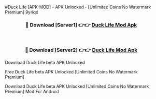 #Duck Life [APK-MOD] - APK Unlocked - [Unlimited Coins No Watermark Premium] 9y4qd



<div align="center">

<h3>🔴 Download [Server1] 👉👉 <a href="https://momento.my/?title=Duck_Life">Duck Life Mod Apk</a></h3><br>

<h3>🔴 Download [Server2] 👉👉 <a href="https://momento.my/?title=Duck_Life">Duck Life Mod Apk</a></h3>
</div>



Download Duck Life beta APK Unlocked

Free Duck Life beta APK Unlocked [Unlimited Coins No Watermark Premium]

Download Duck Life beta APK Unlocked [Unlimited Coins No Watermark Premium] Mod For Android
